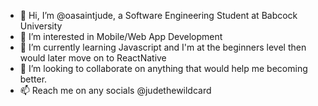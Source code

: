- 👋 Hi, I’m @oasaintjude, a Software Engineering Student at Babcock University
- 👀 I’m interested in Mobile/Web App Development
- 🌱 I’m currently learning Javascript and I'm at the beginners level then would later move on to ReactNative
- 💞️ I’m looking to collaborate on anything that would help me becoming better.
- 📫 Reach me on any socials @judethewildcard

<!---
oasaintjude/oasaintjude is a ✨ special ✨ repository because its `README.md` (this file) appears on your GitHub profile.
You can click the Preview link to take a look at your changes.
--->
